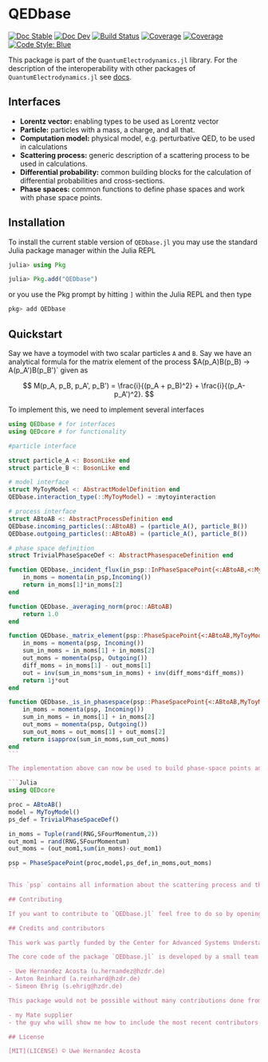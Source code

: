 # QEDbase

[![Doc Stable](https://img.shields.io/badge/docs-stable-blue.svg)](https://qedjl-project.github.io/QEDbase.jl/stable)
[![Doc Dev](https://img.shields.io/badge/docs-dev-blue.svg)](https://qedjl-project.github.io/QEDbase.jl/dev)
[![Build Status](https://gitlab.hzdr.de/qedjl/QEDbase.jl/badges/main/pipeline.svg)](https://gitlab.hzdr.de/qedjl/QEDbase.jl/pipelines)
[![Coverage](https://gitlab.hzdr.de/qedjl/QEDbase.jl/badges/main/coverage.svg)](https://gitlab.hzdr.de/qedjl/QEDbase.jl/commits/main)
[![Coverage](https://codecov.io/gh/qedjl/QEDbase.jl/branch/main/graph/badge.svg)](https://codecov.io/gh/qedjl/QEDbase.jl)
[![Code Style: Blue](https://img.shields.io/badge/code%20style-blue-4495d1.svg)](https://github.com/invenia/BlueStyle)

This package is part of the `QuantumElectrodynamics.jl` library. For the description of the interoperability with other packages of `QuantumElectrodynamics.jl` see [docs](https://qedjl-project.github.io/QuantumElectrodynamics.jl/dev/).

## Interfaces

- **Lorentz vector:** enabling types to be used as Lorentz vector
- **Particle:** particles with a mass, a charge, and all that.
- **Computation model:** physical model, e.g. perturbative QED, to be used in
  calculations
- **Scattering process:** generic description of a scattering process to be used in
  calculations.
- **Differential probability:** common building blocks for the calculation of differential probabilities and
  cross-sections.
- **Phase spaces:** common functions to define phase spaces and work with phase space points.

## Installation

To install the current stable version of `QEDbase.jl` you may use the standard Julia package manager within the Julia REPL

```julia
julia> using Pkg

julia> Pkg.add("QEDbase")
```

or you use the Pkg prompt by hitting `]` within the Julia REPL and then type

```julia
pkg> add QEDbase
```

## Quickstart

Say we have a toymodel with two scalar particles `A` and `B`. Say we have an analytical
formula for the matrix element of the process $A(p_A)B(p_B) -> A(p_A')B(p_B')` given as

$$
M(p_A, p_B, p_A', p_B') = \frac{i}{(p_A + p_B)^2} + \frac{i}{(p_A-p_A')^2}.
$$

To implement this, we need to implement several interfaces

````Julia
using QEDbase # for interfaces
using QEDcore # for functionality

#particle interface

struct particle_A <: BosonLike end
struct particle_B <: BosonLike end

# model interface
struct MyToyModel <: AbstractModelDefinition end
QEDbase.interaction_type(::MyToyModel) = :mytoyinteraction

# process interface
struct ABtoAB <: AbstractProcessDefinition end
QEDbase.incoming_particles(::ABtoAB) = (particle_A(), particle_B())
QEDbase.outgoing_particles(::ABtoAB) = (particle_A(), particle_B())

# phase space definition
struct TrivialPhaseSpaceDef <: AbstractPhasespaceDefinition end

function QEDbase._incident_flux(in_psp::InPhaseSpacePoint{<:ABtoAB,<:MyToyModel})
    in_moms = momenta(in_psp,Incoming())
    return in_moms[1]*in_moms[2]
end

function QEDbase._averaging_norm(proc::ABtoAB)
    return 1.0
end

function QEDbase._matrix_element(psp::PhaseSpacePoint{<:ABtoAB,MyToyModel})
    in_moms = momenta(psp, Incoming())
    sum_in_moms = in_moms[1] + in_moms[2]
    out_moms = momenta(psp, Outgoing())
    diff_moms = in_moms[1] - out_moms[1]
    out = inv(sum_in_moms*sum_in_moms) + inv(diff_moms*diff_moms))
    return 1j*out
end

function QEDbase._is_in_phasespace(psp::PhaseSpacePoint{<:ABtoAB,MyToyModel})
    in_moms = momenta(psp, Incoming())
    sum_in_moms = in_moms[1] + in_moms[2]
    out_moms = momenta(psp, Outgoing())
    sum_out_moms = out_moms[1] + out_moms[2]
    return isapprox(sum_in_moms,sum_out_moms)
end
```

The implementation above can now be used to build phase-space points and calculate differential cross sections.

```Julia
using QEDcore

proc = ABtoAB()
model = MyToyModel()
ps_def = TrivialPhaseSpaceDef()

in_moms = Tuple(rand(RNG,SFourMomentum,2))
out_mom1 = rand(RNG,SFourMomentum)
out_moms = (out_mom1,sum(in_moms)-out_mom1)

psp = PhaseSpacePoint(proc,model,ps_def,in_moms,out_moms)
```

This `psp` contains all information about the scattering process and the phase space point.

## Contributing

If you want to contribute to `QEDbase.jl` feel free to do so by opening an issue or send me a pull request. In order to keep the packages within `QuantumElectrodynamics.jl` coherent, consider visiting the general [contribution guide of `QuantumElectrodynamics.jl`](https://qedjl-project.github.io/QuantumElectrodynamics.jl/dev/dev_guide/).

## Credits and contributors

This work was partly funded by the Center for Advanced Systems Understanding (CASUS) that is financed by Germany’s Federal Ministry of Education and Research (BMBF) and by the Saxon Ministry for Science, Culture and Tourism (SMWK) with tax funds on the basis of the budget approved by the Saxon State Parliament.

The core code of the package `QEDbase.jl` is developed by a small team at the Center for Advanced Systems Understanding ([CASUS](https://www.casus.science)), namely

- Uwe Hernandez Acosta (u.hernandez@hzdr.de)
- Anton Reinhard (a.reinhard@hzdr.de)
- Simeon Ehrig (s.ehrig@hzdr.de)

This package would not be possible without many contributions done from the community as well. For that we want to send big thanks to:

- my Mate supplier
- the guy who will show me how to include the most recent contributors on GitHub

## License

[MIT](LICENSE) © Uwe Hernandez Acosta
````
